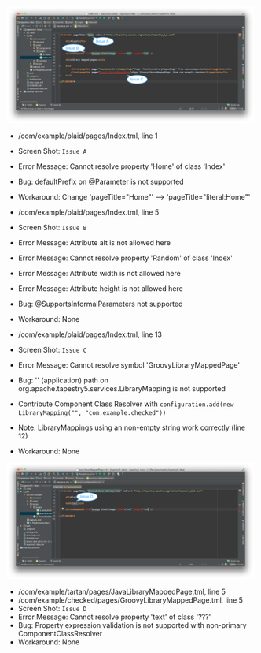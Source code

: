 ![Bugs Screenshot 1](https://github.com/Widen/tapestry5-idea/raw/master/bugs-screenshot-1.png)

- /com/example/plaid/pages/Index.tml, line 1
 - Screen Shot: `Issue A`
 - Error Message: Cannot resolve property 'Home' of class 'Index'
 - Bug: defaultPrefix on @Parameter is not supported
 - Workaround: Change 'pageTitle="Home"' --> 'pageTitle="literal:Home"'

- /com/example/plaid/pages/Index.tml, line 5
 - Screen Shot: `Issue B`
 - Error Message: Attribute alt is not allowed here
 - Error Message: Cannot resolve property 'Random' of class 'Index'
 - Error Message: Attribute width is not allowed here
 - Error Message: Attribute height is not allowed here
 - Bug: @SupportsInformalParameters not supported
 - Workaround: None

- /com/example/plaid/pages/Index.tml, line 13
 - Screen Shot: `Issue C`
 - Error Message: Cannot resolve symbol 'GroovyLibraryMappedPage'
 - Bug: '' (application) path on org.apache.tapestry5.services.LibraryMapping is not supported
  - Contribute Component Class Resolver with `configuration.add(new LibraryMapping("", "com.example.checked"))`
 - Note: LibraryMappings using an non-empty string work correctly (line 12)
 - Workaround: None

![Bugs Screenshot 2](https://github.com/Widen/tapestry5-idea/raw/master/bugs-screenshot-2.png)

- /com/example/tartan/pages/JavaLibraryMappedPage.tml, line 5
- /com/example/checked/pages/GroovyLibraryMappedPage.tml, line 5
 - Screen Shot: `Issue D`
 - Error Message: Cannot resolve property 'text' of class '???'
 - Bug: Property expression validation is not supported with non-primary ComponentClassResolver
 - Workaround: None
